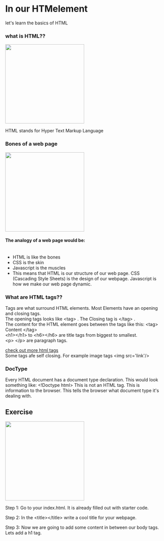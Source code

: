 # In our HTMelement
let's learn the basics of HTML

### what is HTML??

![]()<img src="https://media.giphy.com/media/AAsj7jdrHjtp6/giphy.gif" width="250" height="250"/>

HTML stands for Hyper Text Markup Language

### Bones of a web page 
![]()<img src="https://media.giphy.com/media/3ohryxUEMbHq6Pp90Q/giphy.gif" width="250" height="250"/>

#### The analogy of a web page would be:<br/><br/>
- HTML is like the bones<br/>
- CSS is the skin<br/> 
- Javascript is the muscles<br/>
- This means that HTML is our structure of our web page. CSS (Cascading Style Sheets) is the design of our webpage. Javascript is how we make our web page dynamic. 

### What are HTML tags??

Tags are what surround HTML elements. Most Elements have an opening and closing tags.<br/>
The opening tags looks like  &lt;tag> . The Closing tag is &lt;/tag> . <br/>
The content for the HTML element goes between the tags like this: &lt;tag> Content &lt;/tag> <br/>
&lt;h1>&lt;/h1> to &lt;h6>&lt;/h6> are title tags from biggest to smallest. <br/>
&lt;p> &lt;/p> are paragraph tags. <br/>

<a href='https://www.w3schools.com/tags/default.asp'>check out more html tags</a> <br/>
Some tags afe self closing. For example image tags &lt;img src='link'/>

### DocType

Every HTML document has a document type declaration. This would look something like: &lt;!Doctype html> This is not an HTML tag. This is information to the browser. 
This tells the browser what document type it's dealing with. 

## Exercise

![]()<img src="https://media.giphy.com/media/oF5oUYTOhvFnO/giphy.gif" width="250" height="250"/>

Step 1: Go to your index.html. It is already filled out with starter code. <br/>

Step 2: In the &lt;title>&lt;/title> write a cool title for your webpage. <br/>

Step 3: Now we are going to add some content in between our body tags. Lets add a h1 tag. 
